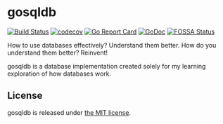 # gosqldb

[![Build Status](https://travis-ci.com/krasun/trie.svg?branch=main)](https://travis-ci.com/krasun/trie)
[![codecov](https://codecov.io/gh/krasun/trie/branch/main/graph/badge.svg?token=rh8BDdHc2v)](https://codecov.io/gh/krasun/trie)
[![Go Report Card](https://goreportcard.com/badge/github.com/krasun/trie)](https://goreportcard.com/report/github.com/krasun/trie)
[![GoDoc](https://godoc.org/https://godoc.org/github.com/krasun/trie?status.svg)](https://godoc.org/github.com/krasun/trie)
[![FOSSA Status](https://app.fossa.com/api/projects/git%2Bgithub.com%2Fkrasun%2Ftrie.svg?type=shield)](https://app.fossa.com/projects/git%2Bgithub.com%2Fkrasun%2Ftrie?ref=badge_shield)

How to use databases effectively? Understand them better. 
How do you understand them better? Reinvent! 

gosqldb is a database implementation created solely for my learning exploration of how databases work.

## License 

gosqldb is released under [the MIT license](LICENSE).
